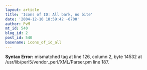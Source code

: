 ```yaml
---
layout: article
title: 'Icons of ID: All bark, no bite'
date: '2004-12-10 18:59:42 -0700'
author: PvM
mt_id: 540
blog_id: 2
post_id: 540
basename: icons_of_id_all
---
```

<p><strong>Syntax Error:</strong> 
mismatched tag at line 126, column 2, byte 14532 at /usr/lib/perl5/vendor_perl/XML/Parser.pm line 187.
</p>
